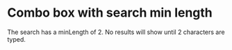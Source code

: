 # Combo box with search min length

The search has a minLength of 2. No results will show until 2 characters are typed.
